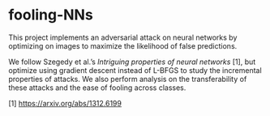# fooling-NNs

This project implements an adversarial attack on neural networks by optimizing on images to maximize the 
likelihood of false predictions.

We follow Szegedy et al.’s *Intriguing properties of neural networks* [1], but optimize using gradient descent instead of L-BFGS to study the incremental properties of attacks.
We also perform analysis on the transferability of these attacks and the ease of fooling across classes.

[1] https://arxiv.org/abs/1312.6199
